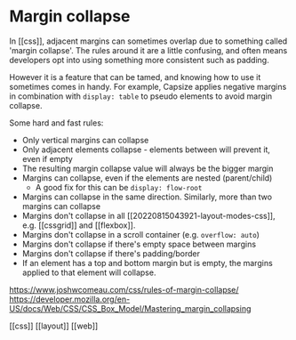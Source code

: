 # Margin collapse

In [[css]], adjacent margins can sometimes overlap due to something called 'margin collapse'. The rules around it are a little confusing, and often means developers opt into using something more consistent such as padding.

However it is a feature that can be tamed, and knowing how to use it sometimes comes in handy. For example, Capsize applies negative margins in combination with `display: table` to pseudo elements to avoid margin collapse.

Some hard and fast rules:
- Only vertical margins can collapse
- Only adjacent elements collapse - elements between will prevent it, even if empty
- The resulting margin collapse value will always be the bigger margin
- Margins can collapse, even if the elements are nested (parent/child)
	- A good fix for this can be `display: flow-root`
- Margins can collapse in the same direction. Similarly, more than two margins can collapse
- Margins don't collapse in all [[20220815043921-layout-modes-css]], e.g. [[cssgrid]] and [[flexbox]].
- Margins don't collapse in a scroll container (e.g. `overflow: auto`)
- Margins don't collapse if there's empty space between margins
- Margins don't collapse if there's padding/border
- If an element has a top and bottom margin but is empty, the margins applied to that element will collapse.

https://www.joshwcomeau.com/css/rules-of-margin-collapse/
https://developer.mozilla.org/en-US/docs/Web/CSS/CSS_Box_Model/Mastering_margin_collapsing

[[css]]
[[layout]]
[[web]]